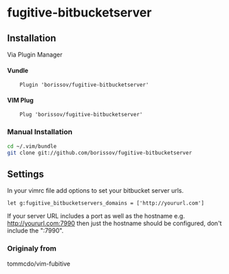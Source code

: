 # fugitive-bitbucketserver

## Installation

Via Plugin Manager
#### Vundle
```viml
    Plugin 'borissov/fugitive-bitbucketserver'
```
#### VIM Plug 
```viml
    Plug 'borissov/fugitive-bitbucketserver'
```
### Manual Installation
```bash
cd ~/.vim/bundle
git clone git://github.com/borissov/fugitive-bitbucketserver
```

## Settings
In your vimrc file add options to set your bitbucket server urls.

```viml
let g:fugitive_bitbucketservers_domains = ['http://yoururl.com'] 
```
If your server URL includes a port as well as the hostname e.g. http://yoururl.com:7990 then just the hostname should be configured, don't include the ":7990".

### Originaly from
tommcdo/vim-fubitive
